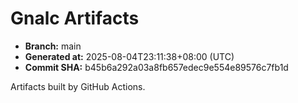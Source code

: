 # Gnalc Artifacts

- **Branch:** main
- **Generated at:** 2025-08-04T23:11:38+08:00 (UTC)
- **Commit SHA:** b45b6a292a03a8fb657edec9e554e89576c7fb1d

Artifacts built by GitHub Actions.  
